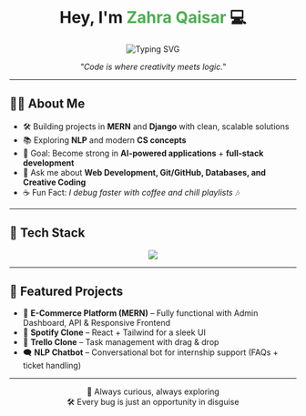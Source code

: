 <!-- Header -->
<h1 align="center">
  Hey, I'm <span style="color:#4CAF50">Zahra Qaisar</span> 💻  
</h1>

<p align="center">
  <img src="https://readme-typing-svg.herokuapp.com?font=Fira+Code&weight=500&size=22&pause=1000&color=36BCF7&center=true&vCenter=true&width=550&lines=Computer+Science+Student;Full+Stack+Web+Developer;MERN+%2B+Django+Explorer;ML+and+Creative+Coding+Enthusiast" alt="Typing SVG" />
</p>

<p align="center">
  <em>"Code is where creativity meets logic."</em>
</p>

---

## 👩‍💻 About Me  
- 🛠️ Building projects in **MERN** and **Django** with clean, scalable solutions  
- 📚 Exploring **NLP** and modern **CS concepts**  
- 🎯 Goal: Become strong in **AI-powered applications** + **full-stack development**  
- 💬 Ask me about **Web Development, Git/GitHub, Databases, and Creative Coding**  
- ☕ Fun Fact: *I debug faster with coffee and chill playlists* 🎶  

---

## 🧩 Tech Stack  
<p align="center">
  <img src="https://skillicons.dev/icons?i=js,python,postgres,mongodb,express,react,nodejs,django,git,github,tailwind" />
</p>  

---

## 🚀 Featured Projects  
- 🛒 **E-Commerce Platform (MERN)** – Fully functional with Admin Dashboard, API & Responsive Frontend  
- 🎼 **Spotify Clone** – React + Tailwind for a sleek UI  
- 📌 **Trello Clone** – Task management with drag & drop  
- 🗨️ **NLP Chatbot** – Conversational bot for internship support (FAQs + ticket handling)  

---

<p align="center">
  🔭 Always curious, always exploring <br>
  🛠️ Every bug is just an opportunity in disguise
</p>
